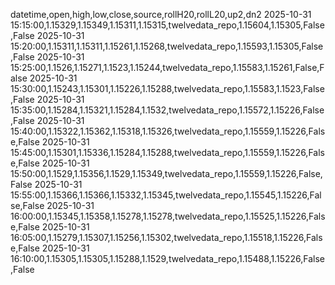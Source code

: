 datetime,open,high,low,close,source,rollH20,rollL20,up2,dn2
2025-10-31 15:15:00,1.15329,1.15349,1.15311,1.15315,twelvedata_repo,1.15604,1.15305,False,False
2025-10-31 15:20:00,1.15311,1.15311,1.15261,1.15268,twelvedata_repo,1.15593,1.15305,False,False
2025-10-31 15:25:00,1.1526,1.15271,1.1523,1.15244,twelvedata_repo,1.15583,1.15261,False,False
2025-10-31 15:30:00,1.15243,1.15301,1.15226,1.15288,twelvedata_repo,1.15583,1.1523,False,False
2025-10-31 15:35:00,1.15284,1.15321,1.15284,1.1532,twelvedata_repo,1.15572,1.15226,False,False
2025-10-31 15:40:00,1.15322,1.15362,1.15318,1.15326,twelvedata_repo,1.15559,1.15226,False,False
2025-10-31 15:45:00,1.15301,1.15336,1.15284,1.15288,twelvedata_repo,1.15559,1.15226,False,False
2025-10-31 15:50:00,1.1529,1.15356,1.1529,1.15349,twelvedata_repo,1.15559,1.15226,False,False
2025-10-31 15:55:00,1.15366,1.15366,1.15332,1.15345,twelvedata_repo,1.15545,1.15226,False,False
2025-10-31 16:00:00,1.15345,1.15358,1.15278,1.15278,twelvedata_repo,1.15525,1.15226,False,False
2025-10-31 16:05:00,1.15279,1.15307,1.15256,1.15302,twelvedata_repo,1.15518,1.15226,False,False
2025-10-31 16:10:00,1.15305,1.15305,1.15288,1.1529,twelvedata_repo,1.15488,1.15226,False,False
